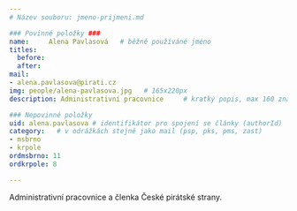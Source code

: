 ```yaml
---
# Název souboru: jmeno-prijmeni.md

### Povinné položky ###
name:     Alena Pavlasová  	# běžně používáné jméno
titles:
  before: 
  after:
mail:
- alena.pavlasova@pirati.cz
img: people/alena-pavlasova.jpg   # 165x220px
description: Administrativní pracovnice 	# kratký popis, max 160 znaků

### Nepovinné položky
uid: alena.pavlasova # identifikátor pro spojení se články (authorId)
category: 	# v odrážkách stejně jako mail (psp, pks, pms, zast)
- msbrno
- krpole
ordmsbrno: 11
ordkrpole: 8

---
```


Administrativní pracovnice a členka České pirátské strany.
